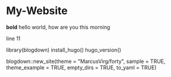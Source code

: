 # My-Website

**bold**
hello world, how are you this morning


line 11

library(blogdown)
install_hugo()
hugo_version()


blogdown::new_site(theme = "MarcusVirg/forty",
sample = TRUE,
theme_example = TRUE,
empty_dirs = TRUE,
to_yaml = TRUE)



